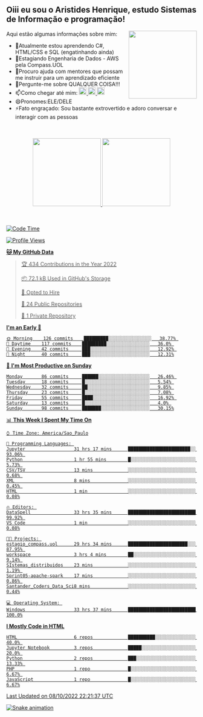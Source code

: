 ## Oiii eu sou o Aristides Henrique, estudo Sistemas de Informação e programação!

<div >
Aqui estão algumas informações sobre mim:<img align="right" height="180em" src="https://user-images.githubusercontent.com/97318481/177042589-45d62122-82a9-4a32-b3a7-87b322825b2f.png">
</div>

- 🌱Atualmente estou aprendendo C#, HTML/CSS e SQL (engatinhando ainda)
- 👯Estagiando Engenharia de Dados - AWS pela Compass.UOL
- 🤔Procuro ajuda com mentores que possam me instruir para um aprendizado eficiente
- 💬Pergunte-me sobre QUALQUER COISA!!!
- 📫Como chegar até mim:
  <a href="https://www.instagram.com/aryhenry/" target="_blank">
  <img src="https://img.shields.io/badge/-Instagram-%23E4405F?style=for-the-badge&logo=instagram&logoColor=black" height="20px">
  </a>
  <a href="https://www.linkedin.com/in/aristides-henrique/" target="_blank">
  <img src="https://img.shields.io/badge/-LinkedIn-%230077B5?style=for-the-badge&logo=linkedin&logoColor=black" height="20px">
  </a> 
  <a href="mailto:arihenriqueuna@gmail.com">
  <img src="https://img.shields.io/badge/-Gmail-%23333?style=for-the-badge&logo=gmail&logoColor=white" height="20px">
  </a>
- 😄Pronomes:ELE/DELE
- ⚡Fato engraçado: Sou bastante extrovertido e adoro conversar e interagir com as pessoas
<br/>
<br/>
<div align="center">
  <a href="https://github.com/arihenrique">
  <img height="180em" src="https://github-readme-stats.vercel.app/api?username=arihenrique&show_icons=true&theme=dracula&include_all_commits=true&count_private=true"/>
  <img height="180em" src="https://github-readme-stats.vercel.app/api/top-langs/?username=arihenrique&layout=compact&langs_count=7&theme=dracula"/>
</div><br/><br/>

<!--START_SECTION:waka-->
![Code Time](http://img.shields.io/badge/Code%20Time-186%20hrs%206%20mins-blue)

![Profile Views](http://img.shields.io/badge/Profile%20Views-18-blue)

**🐱 My GitHub Data** 

> 🏆 434 Contributions in the Year 2022
 > 
> 📦 72.1 kB Used in GitHub's Storage 
 > 
> 💼 Opted to Hire
 > 
> 📜 24 Public Repositories 
 > 
> 🔑 1 Private Repository 
 > 
**I'm an Early 🐤** 

```text
🌞 Morning    126 commits    █████████░░░░░░░░░░░░░░░░   38.77% 
🌇 Daytime    117 commits    █████████░░░░░░░░░░░░░░░░   36.0% 
🌃 Evening    42 commits     ███░░░░░░░░░░░░░░░░░░░░░░   12.92% 
🌙 Night      40 commits     ███░░░░░░░░░░░░░░░░░░░░░░   12.31%

```
📅 **I'm Most Productive on Sunday** 

```text
Monday       86 commits     ██████░░░░░░░░░░░░░░░░░░░   26.46% 
Tuesday      18 commits     █░░░░░░░░░░░░░░░░░░░░░░░░   5.54% 
Wednesday    32 commits     ██░░░░░░░░░░░░░░░░░░░░░░░   9.85% 
Thursday     23 commits     █░░░░░░░░░░░░░░░░░░░░░░░░   7.08% 
Friday       55 commits     ████░░░░░░░░░░░░░░░░░░░░░   16.92% 
Saturday     13 commits     █░░░░░░░░░░░░░░░░░░░░░░░░   4.0% 
Sunday       98 commits     ███████░░░░░░░░░░░░░░░░░░   30.15%

```


📊 **This Week I Spent My Time On** 

```text
⌚︎ Time Zone: America/Sao_Paulo

💬 Programming Languages: 
Jupyter                  31 hrs 17 mins      ███████████████████████░░   93.06% 
Python                   1 hr 55 mins        █░░░░░░░░░░░░░░░░░░░░░░░░   5.73% 
CSV/TSV                  13 mins             ░░░░░░░░░░░░░░░░░░░░░░░░░   0.68% 
XML                      8 mins              ░░░░░░░░░░░░░░░░░░░░░░░░░   0.45% 
HTML                     1 min               ░░░░░░░░░░░░░░░░░░░░░░░░░   0.08%

🔥 Editors: 
DataSpell                33 hrs 35 mins      █████████████████████████   99.92% 
VS Code                  1 min               ░░░░░░░░░░░░░░░░░░░░░░░░░   0.08%

🐱‍💻 Projects: 
estagio_compass.uol      29 hrs 34 mins      ██████████████████████░░░   87.95% 
workspace                3 hrs 4 mins        ██░░░░░░░░░░░░░░░░░░░░░░░   9.14% 
SIstemas_distribuidos    23 mins             ░░░░░░░░░░░░░░░░░░░░░░░░░   1.19% 
Sprint05-apache-spark    17 mins             ░░░░░░░░░░░░░░░░░░░░░░░░░   0.86% 
Santander_Coders_Data_Sci8 mins              ░░░░░░░░░░░░░░░░░░░░░░░░░   0.44%

💻 Operating System: 
Windows                  33 hrs 37 mins      █████████████████████████   100.0%

```

**I Mostly Code in HTML** 

```text
HTML                     6 repos             ██████████░░░░░░░░░░░░░░░   40.0% 
Jupyter Notebook         3 repos             █████░░░░░░░░░░░░░░░░░░░░   20.0% 
Python                   2 repos             ███░░░░░░░░░░░░░░░░░░░░░░   13.33% 
PHP                      1 repo              █░░░░░░░░░░░░░░░░░░░░░░░░   6.67% 
JavaScript               1 repo              █░░░░░░░░░░░░░░░░░░░░░░░░   6.67%

```



 Last Updated on 08/10/2022 22:21:37 UTC
<!--END_SECTION:waka-->

![Snake animation](https://github.com/arihenrique/arihenrique/blob/output/github-contribution-grid-snake.svg)
